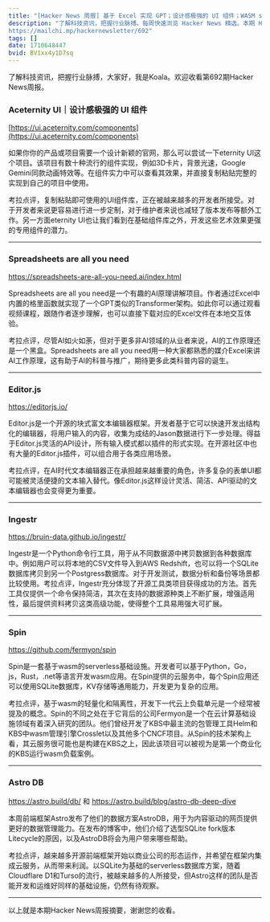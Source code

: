 ```yaml
---
title: "[Hacker News 周报] 基于 Excel 实现 GPT；设计感极强的 UI 组件；WASM serverless 服务"
description: "了解科技资讯，把握行业脉搏。每周快速浏览 Hacker News 精选。本期 Hacker Newsletter 地址：
https://mailchi.mp/hackernewsletter/692"
tags: []
date: 1710648447
bvid: BV1xx4y1D7sq
---
```

了解科技资讯，把握行业脉搏，大家好，我是Koala。欢迎收看第692期Hacker News周报。


### Aceternity UI｜设计感极强的 UI 组件
[https://ui.aceternity.com/components](https://ui.aceternity.com/components)

如果你你的产品或项目需要一个设计新颖的官网，那么可以尝试一下eternity UI这个项目。该项目有数十种流行的组件实现，例如3D卡片，背景光速，Google Gemini同款动画特效等。在组件实力中可以查看其效果，并直接复制粘贴完整的实现到自己的项目中使用。

考拉点评，复制粘贴即可使用的UI组件库，正在被越来越多的开发者所接受。对于开发者来说更容易进行进一步定制，对于维护者来说也减轻了版本发布等额外工作。另一方面eternity UI也让我们看到在基础组件库之外，开发这些艺术效果更强的专用组件的潜力。

---

### Spreadsheets are all you need

https://spreadsheets-are-all-you-need.ai/index.html

Spreadsheets are all you need是一个有趣的AI原理讲解项目。作者通过Excel中内置的格里函数就实现了一个GPT类似的Transformer架构。如此你可以通过观看视频课程，跟随作者逐步理解，也可以直接下载对应的Excel文件在本地交互体验。

考拉点评，尽管AI如火如荼，但对于更多非AI领域的从业者来说，AI的工作原理还是一个黑盒。Spreadsheets are all you need用一种大家都熟悉的媒介Excel来讲AI工作原理，这有助于AI的科普与推广，期待更多此类科普内容的诞生。

---

### Editor.js

https://editorjs.io/

Editor.js是一个开源的块式富文本编辑器框架。开发者基于它可以快速开发出结构化的编辑器，将用户输入的内容，收集为成结的Jason数据进行下一步处理。得益于Editor.js灵活的API设计，所有输入模式都以插件的形式实现。在开源社区中也有大量的Editor.js插件，可以组合用于各类应用场景。

考拉点评，在AI时代文本编辑器正在承担越来越重要的角色，许多复杂的表单UI都可能被灵活便捷的文本输入替代。像Editor.js这样设计灵活、简洁、API驱动的文本编辑器也会变得更为重要。

---

### Ingestr

https://bruin-data.github.io/ingestr/

Ingestr是一个Python命令行工具，用于从不同数据源中拷贝数据到各种数据库中。例如用户可以将本地的CSV文件导入到AWS Redshift，也可以将一个SQLite数据库拷贝到另一个Postgress数据库。对于开发测试，数据分析和备份等场景都比较使用。考拉点评，Ingestr充分体现了开源工具类项目获得成功的方法。首先工具仅提供一个命令保持简洁，其次在支持的数据源种类上不断扩展，增强适用性，最后提供资料拷贝这类高级功能，使得整个工具易用强大可扩展。

---

### Spin

https://github.com/fermyon/spin

Spin是一套基于wasm的serverless基础设施。开发者可以基于Python，Go，js，Rust，.net等语言开发wasm应用。在Spin提供的云服务中，每个Spin应用还可以使用SQLite数据库，KV存储等通用能力，开发更为复杂的应用。

考拉点评，基于wasm的轻量化和隔离性，开发下一代云上负载单元是一个经常被提及的概念。Spin的不同之处在于它背后的公司Fermyon是一个在云计算基础设施领域有着深入研究的团队。他们曾经开发了KBS中最主流的包管理工具Helm和KBS中wasm管理引擎Crosslet以及其他多个CNCF项目。从Spin的技术架构上看，其云服务很可能也是构建在KBS之上，因此该项目可以被视为是第一个商业化的KBS运行wasm负载案例。

---

### Astro DB

https://astro.build/db/ 和 https://astro.build/blog/astro-db-deep-dive

本周前端框架Astro发布了他们的数据方案AstroDB，用于为内容驱动的网页提供更好的数据管理能力。在发布的博客中，他们介绍了选型SQLite fork版本Litecycle的原因，以及AstroDB将会为用户带来哪些帮助。

考拉点评，越来越多开源前端框架开始以商业公司的形态运作，并希望在框架内集成云服务，从而带来利润。以SQLite为基础的serverless数据库方案，随着Cloudflare D1和Turso的流行，被越来越多的人所接受，但Astro这样的团队是否能开发和运维好同样的基础设施，仍然有待观察。

---

以上就是本期Hacker News周报摘要，谢谢您的收看。

